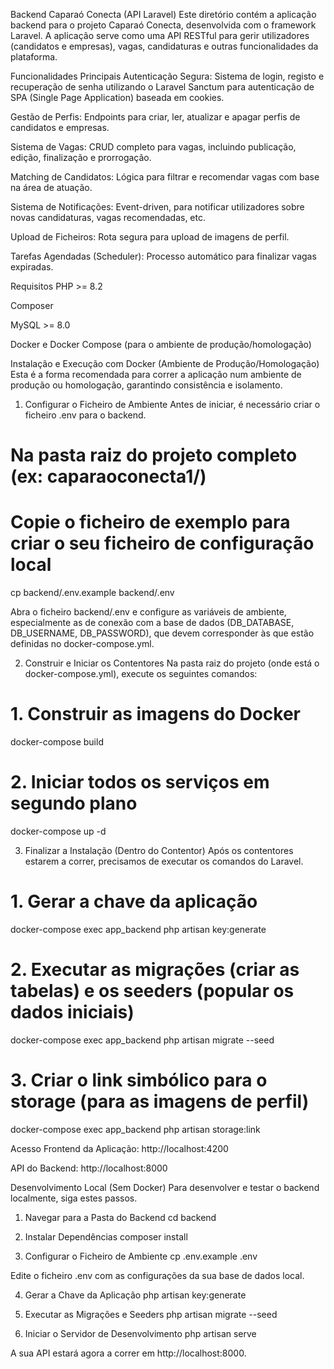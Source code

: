 Backend Caparaó Conecta (API Laravel)
Este diretório contém a aplicação backend para o projeto Caparaó Conecta, desenvolvida com o framework Laravel. A aplicação serve como uma API RESTful para gerir utilizadores (candidatos e empresas), vagas, candidaturas e outras funcionalidades da plataforma.

Funcionalidades Principais
Autenticação Segura: Sistema de login, registo e recuperação de senha utilizando o Laravel Sanctum para autenticação de SPA (Single Page Application) baseada em cookies.

Gestão de Perfis: Endpoints para criar, ler, atualizar e apagar perfis de candidatos e empresas.

Sistema de Vagas: CRUD completo para vagas, incluindo publicação, edição, finalização e prorrogação.

Matching de Candidatos: Lógica para filtrar e recomendar vagas com base na área de atuação.

Sistema de Notificações: Event-driven, para notificar utilizadores sobre novas candidaturas, vagas recomendadas, etc.

Upload de Ficheiros: Rota segura para upload de imagens de perfil.

Tarefas Agendadas (Scheduler): Processo automático para finalizar vagas expiradas.

Requisitos
PHP >= 8.2

Composer

MySQL >= 8.0

Docker e Docker Compose (para o ambiente de produção/homologação)

Instalação e Execução com Docker (Ambiente de Produção/Homologação)
Esta é a forma recomendada para correr a aplicação num ambiente de produção ou homologação, garantindo consistência e isolamento.

1. Configurar o Ficheiro de Ambiente
   Antes de iniciar, é necessário criar o ficheiro .env para o backend.

# Na pasta raiz do projeto completo (ex: caparaoconecta1/)

# Copie o ficheiro de exemplo para criar o seu ficheiro de configuração local

cp backend/.env.example backend/.env

Abra o ficheiro backend/.env e configure as variáveis de ambiente, especialmente as de conexão com a base de dados (DB_DATABASE, DB_USERNAME, DB_PASSWORD), que devem corresponder às que estão definidas no docker-compose.yml.

2. Construir e Iniciar os Contentores
   Na pasta raiz do projeto (onde está o docker-compose.yml), execute os seguintes comandos:

# 1. Construir as imagens do Docker

docker-compose build

# 2. Iniciar todos os serviços em segundo plano

docker-compose up -d

3. Finalizar a Instalação (Dentro do Contentor)
   Após os contentores estarem a correr, precisamos de executar os comandos do Laravel.

# 1. Gerar a chave da aplicação

docker-compose exec app_backend php artisan key:generate

# 2. Executar as migrações (criar as tabelas) e os seeders (popular os dados iniciais)

docker-compose exec app_backend php artisan migrate --seed

# 3. Criar o link simbólico para o storage (para as imagens de perfil)

docker-compose exec app_backend php artisan storage:link

Acesso
Frontend da Aplicação: http://localhost:4200

API do Backend: http://localhost:8000

Desenvolvimento Local (Sem Docker)
Para desenvolver e testar o backend localmente, siga estes passos.

1. Navegar para a Pasta do Backend
   cd backend

2. Instalar Dependências
   composer install

3. Configurar o Ficheiro de Ambiente
   cp .env.example .env

Edite o ficheiro .env com as configurações da sua base de dados local.

4. Gerar a Chave da Aplicação
   php artisan key:generate

5. Executar as Migrações e Seeders
   php artisan migrate --seed

6. Iniciar o Servidor de Desenvolvimento
   php artisan serve

A sua API estará agora a correr em http://localhost:8000.
